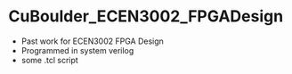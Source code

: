 # CuBoulder_ECEN3002_FPGADesign
- Past work for ECEN3002 FPGA Design
- Programmed in system verilog
- some .tcl script 
